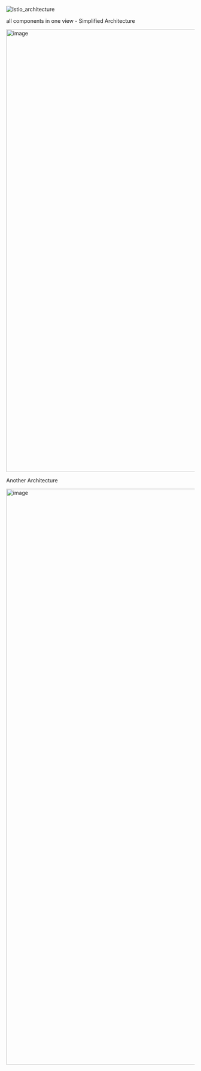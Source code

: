 ![Istio_architecture](https://github.comcast.com/storage/user/47987/files/47b2f156-b881-41d7-9491-ec359405d980)

all components in one view - Simplified Architecture

<img width="1179" alt="image" src="https://github.comcast.com/storage/user/47987/files/0f744c55-ac32-4d77-a313-d7fb663b5bdf">

Another Architecture 

<img width="1534" alt="image" src="https://github.comcast.com/storage/user/47987/files/42843112-b198-4531-aebf-e10b60b5876e">


